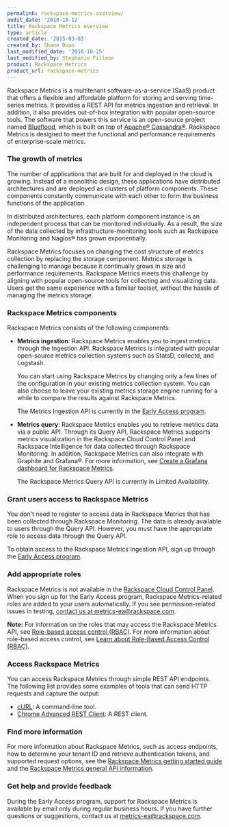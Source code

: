 ```yaml
---
permalink: rackspace-metrics-overview/
audit_date: '2018-10-12'
title: Rackspace Metrics overview
type: article
created_date: '2015-03-03'
created_by: Shane Duan
last_modified_date: '2018-10-25'
last_modified_by: Stephanie Fillmon
product: Rackspace Metrics
product_url: rackspace-metrics
---
```


Rackspace Metrics is a multitenant software-as-a-service (SaaS) product
that offers a flexible and affordable platform for storing and serving
time-series metrics. It provides a REST API for metrics ingestion and
retrieval. In addition, it also provides out-of-box integration with
popular open-source tools. The software that powers this service is an
open-source project named [Blueflood](http://blueflood.io), which is built on
top of [Apache&reg; Cassandra&reg;](http://cassandra.apache.org/). Rackspace
Metrics is designed to meet the functional and performance requirements of
enterprise-scale metrics.

### The growth of metrics

The number of applications that are built for and deployed in
the cloud is growing. Instead of a monolithic design, these
applications have distributed architectures and are deployed as
clusters of platform components. These components constantly communicate
with each other to form the business functions of the application.

In distributed architectures, each platform component instance is an
independent process that can be monitored individually. As a result, the
size of the data collected by infrastructure-monitoring tools such as
Rackspace Monitoring and Nagios&reg; has grown exponentially.

Rackspace Metrics focuses on changing the cost structure of metrics
collection by replacing the storage component. Metrics storage is
challenging to manage because it continually grows in size and
performance requirements. Rackspace Metrics meets this challenge by
aligning with popular open-source tools for collecting and
visualizing data. Users get the same experience with a familiar toolset,
without the hassle of managing the metrics storage.

### Rackspace Metrics components

Rackspace Metrics consists of the following components:

-   **Metrics ingestion**: Rackspace Metrics enables you to ingest
    metrics through the Ingestion API. Rackspace Metrics is
    integrated with popular open-source metrics collection systems such
    as StatsD, collectd, and Logstash.

     You can start using Rackspace Metrics by changing only a few lines of
     the configuration in your existing metrics collection system. You can also
     choose to leave your existing metrics storage engine running for a while
     to compare the results against Rackspace Metrics.

     The Metrics Ingestion API is currently in the [Early Access
     program](https://developer.rackspace.com/docs/metrics/v2/early-access-program/).

-   **Metrics query**: Rackspace Metrics enables you to retrieve
    metrics data via a public API. Through its Query API, Rackspace
    Metrics supports metrics visualization in the Rackspace Cloud
    Control Panel and Rackspace Intelligence for data collected through
    Rackspace Monitoring. In addition, Rackspace Metrics can also integrate
    with Graphite and Grafana&reg;. For more information, see [Create a Grafana
    dashboard for Rackspace
    Metrics](/how-to/create-a-grafana-dashboard-for-rackspace-metrics/).

     The Rackspace Metrics Query API is currently in
     Limited Availability.

### Grant users access to Rackspace Metrics

You don't need to register to access data in Rackspace Metrics that has
been collected through Rackspace Monitoring. The data is already available
to users through the Query API. However, you must have the appropriate role to
access data through the Query API.

To obtain access to the Rackspace Metrics Ingestion API, sign up through
the [Early Access
program](https://developer.rackspace.com/docs/metrics/v2/early-access-program/).

### Add appropriate roles

Rackspace Metrics is not available in the [Rackspace Cloud Control
Panel](https://login.rackspace.com/). When you sign up for
the Early Access program, Rackspace Metrics-related roles are added to your
users automatically. If you see permission-related issues in testing,
[contact us at metrics-ea@rackspace.com](mailto:metrics-ea@rackspace.com).

**Note:** For information on the roles that may access the Rackspace Metrics
API, see [Role-based access control
(RBAC)](https://developer.rackspace.com/docs/metrics/v2/general-api-info/role-based-access-control/). For more information about role-based access control,
see [Learn about Role-Based Access Control
(RBAC)](/how-to/overview-role-based-access-control-rbac).

### Access Rackspace Metrics

You can access Rackspace Metrics through simple REST API endpoints. The
following list provides some examples of tools that can send HTTP requests and
capture the output:

- [cURL](http://curl.haxx.se/): A command-line tool.
- [Chrome Advanced REST Client](https://advancedrestclient.com/): A REST
  client.

### Find more information

For more information about Rackspace Metrics, such as access
endpoints, how to determine your tenant ID and retrieve authentication
tokens, and supported request options, see the [Rackspace Metrics getting
started
guide](https://developer.rackspace.com/docs/metrics/v2/getting-started/)
and the [Rackspace Metrics general API
information](https://developer.rackspace.com/docs/metrics/v2/general-api-info/).

### Get help and provide feedback

During the Early Access program, support for Rackspace Metrics is
available by email only during regular business hours. If you have
further questions or suggestions, contact us at
<metrics-ea@rackspace.com>.
